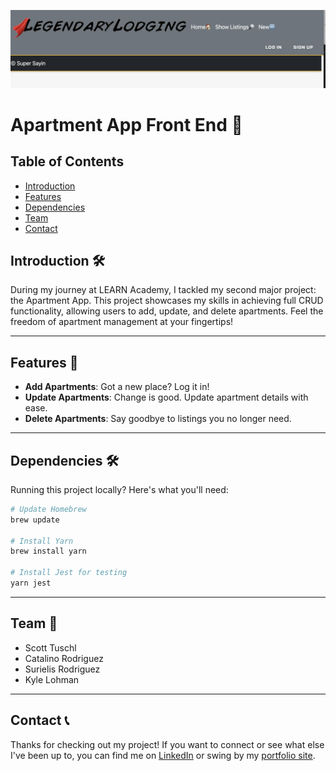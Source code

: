 ![Apartment App Front End](https://github.com/scott198989/AptAppFrontNew/blob/main/Apt%20App%20front.png)

# Apartment App Front End 🏢

## Table of Contents
- [Introduction](#introduction)
- [Features](#features)
- [Dependencies](#dependencies)
- [Team](#team)
- [Contact](#contact)

## Introduction 🛠

During my journey at LEARN Academy, I tackled my second major project: the Apartment App. This project showcases my skills in achieving full CRUD functionality, allowing users to add, update, and delete apartments. Feel the freedom of apartment management at your fingertips!

---

## Features 🌟
- **Add Apartments**: Got a new place? Log it in!
- **Update Apartments**: Change is good. Update apartment details with ease.
- **Delete Apartments**: Say goodbye to listings you no longer need.

---

## Dependencies 🛠

Running this project locally? Here's what you'll need:

```bash
# Update Homebrew
brew update

# Install Yarn
brew install yarn

# Install Jest for testing
yarn jest
```

---

## Team 🤝

- Scott Tuschl 
- Catalino Rodriguez
- Surielis Rodriguez
- Kyle Lohman

---

## Contact 📞

Thanks for checking out my project! If you want to connect or see what else I've been up to, you can find me on [LinkedIn](https://www.linkedin.com/in/scott-tuschl) or swing by my [portfolio site](https://www.scott-tuschl.com).

